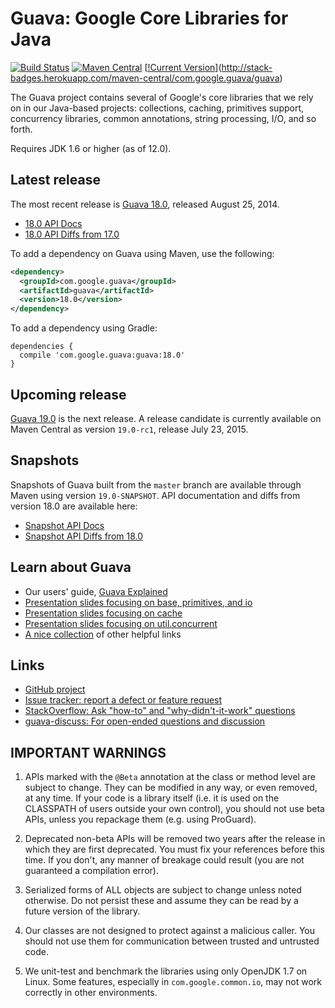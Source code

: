 Guava: Google Core Libraries for Java
=====================================

[![Build Status](https://travis-ci.org/google/guava.svg?branch=master)](https://travis-ci.org/google/guava)
[![Maven Central](https://maven-badges.herokuapp.com/maven-central/com.google.guava/guava/badge.svg)](https://maven-badges.herokuapp.com/maven-central/com.google.guava/guava)
[[!Current Version](http://stack-badges.herokuapp.com/maven-central/com.google.guava/guava/current.svg)](http://stack-badges.herokuapp.com/maven-central/com.google.guava/guava)

The Guava project contains several of Google's core libraries that we rely on
in our Java-based projects: collections, caching, primitives support,
concurrency libraries, common annotations, string processing, I/O, and so forth.

Requires JDK 1.6 or higher (as of 12.0).

Latest release
--------------

The most recent release is [Guava 18.0][], released August 25, 2014.

- [18.0 API Docs][Release API Docs]
- [18.0 API Diffs from 17.0][Release API Diffs]

To add a dependency on Guava using Maven, use the following:

```xml
<dependency>
  <groupId>com.google.guava</groupId>
  <artifactId>guava</artifactId>
  <version>18.0</version>
</dependency>
```

To add a dependency using Gradle:

```
dependencies {
  compile 'com.google.guava:guava:18.0'
}
```

Upcoming release
----------------

[Guava 19.0][] is the next release. A release candidate is currently available
on Maven Central as version `19.0-rc1`, release July 23, 2015.

Snapshots
---------

Snapshots of Guava built from the `master` branch are available through Maven
using version `19.0-SNAPSHOT`. API documentation and diffs from version 18.0
are available here:

- [Snapshot API Docs][]
- [Snapshot API Diffs from 18.0][Snapshot API Diffs]

Learn about Guava
------------------

- Our users' guide, [Guava Explained][]
- [Presentation slides focusing on base, primitives, and io](http://guava-libraries.googlecode.com/files/Guava_for_Netflix_.pdf)
- [Presentation slides focusing on cache]( http://guava-libraries.googlecode.com/files/JavaCachingwithGuava.pdf)
- [Presentation slides focusing on util.concurrent](http://guava-libraries.googlecode.com/files/guava-concurrent-slides.pdf)
- [A nice collection](http://www.tfnico.com/presentations/google-guava) of other helpful links

Links
-----

- [GitHub project](https://github.com/google/guava)
- [Issue tracker: report a defect or feature request](https://github.com/google/guava/issues/new)
- [StackOverflow: Ask "how-to" and "why-didn't-it-work" questions](https://stackoverflow.com/questions/ask?tags=guava+java)
- [guava-discuss: For open-ended questions and discussion](http://groups.google.com/group/guava-discuss)

IMPORTANT WARNINGS
------------------

1. APIs marked with the `@Beta` annotation at the class or method level
are subject to change. They can be modified in any way, or even
removed, at any time. If your code is a library itself (i.e. it is
used on the CLASSPATH of users outside your own control), you should
not use beta APIs, unless you repackage them (e.g. using ProGuard).

2. Deprecated non-beta APIs will be removed two years after the
release in which they are first deprecated. You must fix your
references before this time. If you don't, any manner of breakage
could result (you are not guaranteed a compilation error).

3. Serialized forms of ALL objects are subject to change unless noted
otherwise. Do not persist these and assume they can be read by a
future version of the library.

4. Our classes are not designed to protect against a malicious caller.
You should not use them for communication between trusted and
untrusted code.

5. We unit-test and benchmark the libraries using only OpenJDK 1.7 on
Linux. Some features, especially in `com.google.common.io`, may not work
correctly in other environments.

[Guava 18.0]: https://github.com/google/guava/wiki/Release18
[Guava 19.0]: https://github.com/google/guava/wiki/Release19
[Release API Docs]: http://google.github.io/guava/releases/18.0/api/docs/
[Release API Diffs]: http://google.github.io/guava/releases/18.0/api/diffs/
[Snapshot API Docs]: http://google.github.io/guava/releases/snapshot/api/docs/
[Snapshot API Diffs]: http://google.github.io/guava/releases/snapshot/api/diffs/
[Guava Explained]: https://github.com/google/guava/wiki/Home
